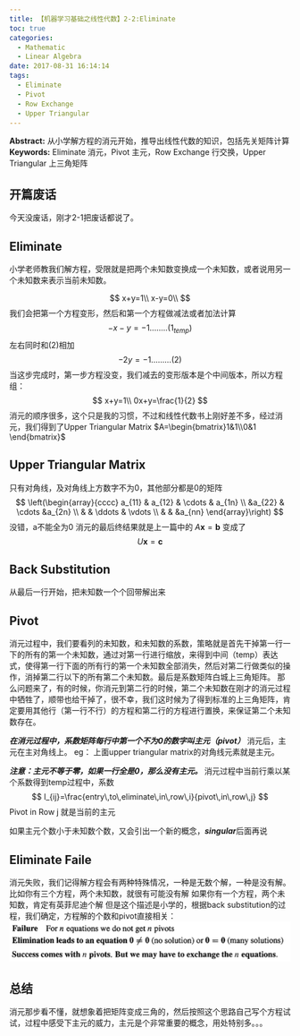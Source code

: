 ```yaml
---
title: 【机器学习基础之线性代数】2-2:Eliminate
toc: true
categories:
  - Mathematic
  - Linear Algebra
date: 2017-08-31 16:14:14
tags:
  - Eliminate
  - Pivot
  - Row Exchange
  - Upper Triangular
---
```

**Abstract:** 从小学解方程的消元开始，推导出线性代数的知识，包括先关矩阵计算
**Keywords:** Eliminate 消元，Pivot 主元，Row Exchange 行交换，Upper Triangular 上三角矩阵
<!--more-->



## 开篇废话
今天没废话，刚才2-1把废话都说了。
## Eliminate
小学老师教我们解方程，受限就是把两个未知数变换成一个未知数，或者说用另一个未知数来表示当前未知数。

$$
x+y=1\\
x-y=0\\
$$
我们会把第一个方程变形，然后和第一个方程做减法或者加法计算
$$
-x-y=-1........(1_{temp})
$$
左右同时和(2)相加
$$
-2y=-1.........(2)
$$
当这步完成时，第一步方程没变，我们减去的变形版本是个中间版本，所以方程组：
$$
x+y=1\\
0x+y=\frac{1}{2}
$$
消元的顺序很多，这个只是我的习惯，不过和线性代数书上刚好差不多，经过消元，我们得到了Upper Triangular Matrix $A=\begin{bmatrix}1&1\\0&1 \end{bmatrix}$
## Upper Triangular Matrix
只有对角线，及对角线上方数字不为0，其他部分都是0的矩阵
$$
\left(\begin{array}{cccc}
a_{11} & a_{12} & \cdots & a_{1n} \\
       &a_{22}  & \cdots &a_{2n}  \\
       &        & \ddots & \vdots \\
       &        &        &a_{nn}
\end{array}\right)
$$
没错，a不能全为0
消元的最后终结果就是上一篇中的 $A\textbf{x}=\textbf{b}$ 变成了
$$
U\textbf{x}=\textbf{c}
$$
## Back Substitution
从最后一行开始，把未知数一个个回带解出来
## Pivot
消元过程中，我们要看列的未知数，和未知数的系数，策略就是首先干掉第一行一下的所有的第一个未知数，通过对第一行进行缩放，来得到中间（temp）表达式，使得第一行下面的所有行的第一个未知数全部消失，然后对第二行做类似的操作，消掉第二行以下的所有第二个未知数。最后是系数矩阵白城上三角矩阵。
那么问题来了，有的时候，你消元到第二行的时候，第二个未知数在刚才的消元过程中牺牲了，顺带也给干掉了，很不幸，我们这时候为了得到标准的上三角矩阵，肯定要用其他行（第一行不行）的方程和第二行的方程进行置换，来保证第二个未知数存在。

***在消元过程中，系数矩阵每行中第一个不为0的数字叫主元（pivot）***
消元后，主元在主对角线上。
eg：
上面upper triangular matrix的对角线元素就是主元。

***注意：主元不等于零，如果一行全是0，那么没有主元。***
消元过程中当前行乘以某个系数得到temp过程中，系数
$$ l_{ij}=\frac{entry\,to\,eliminate\,in\,row\,i}{pivot\,in\,row\,j} $$
Pivot in Row j 就是当前的主元

如果主元个数小于未知数个数，又会引出一个新的概念，***singular***后面再说
## Eliminate Faile
消元失败，我们记得解方程会有两种特殊情况，一种是无数个解，一种是没有解。
比如你有三个方程，两个未知数，就很有可能没有解
如果你有一个方程，两个未知数，肯定有英菲尼迪个解
但是这个描述是小学的，根据back substitution的过程，我们确定，方程解的个数和pivot直接相关：
![eliminate_faile](Math-Linear-Algebra-Chapter-2-2/eliminate_faile.png)
## 总结
消元那步看不懂，就想象着把矩阵变成三角的，然后按照这个思路自己写个方程试试，过程中感受下主元的威力，主元是个非常重要的概念，用处特别多。。。
